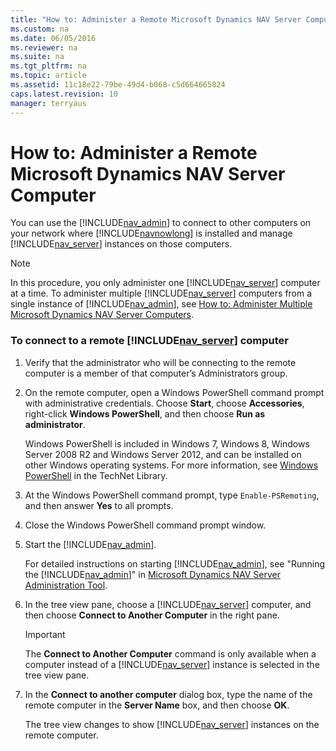 ```yaml
---
title: "How to: Administer a Remote Microsoft Dynamics NAV Server Computer"
ms.custom: na
ms.date: 06/05/2016
ms.reviewer: na
ms.suite: na
ms.tgt_pltfrm: na
ms.topic: article
ms.assetid: 11c18e22-79be-49d4-b068-c5d664665824
caps.latest.revision: 10
manager: terryaus
---
```

# How to: Administer a Remote Microsoft Dynamics NAV Server Computer
You can use the [!INCLUDE[nav_admin](../dynamics-nav/includes/nav_admin_md.md)] to connect to other computers on your network where [!INCLUDE[navnowlong](../dynamics-nav/includes/navnowlong_md.md)] is installed and manage [!INCLUDE[nav_server](../dynamics-nav/includes/nav_server_md.md)] instances on those computers.  
  
> [!NOTE]  
>  In this procedure, you only administer one [!INCLUDE[nav_server](../dynamics-nav/includes/nav_server_md.md)] computer at a time. To administer multiple [!INCLUDE[nav_server](../dynamics-nav/includes/nav_server_md.md)] computers from a single instance of [!INCLUDE[nav_admin](../dynamics-nav/includes/nav_admin_md.md)], see [How to: Administer Multiple Microsoft Dynamics NAV Server Computers](../Topic/How%20to:%20Administer%20Multiple%20Microsoft%20Dynamics%20NAV%20Server%20Computers.md).  
  
### To connect to a remote [!INCLUDE[nav_server](../dynamics-nav/includes/nav_server_md.md)] computer  
  
1.  Verify that the administrator who will be connecting to the remote computer is a member of that computer’s Administrators group.  
  
2.  On the remote computer, open a Windows PowerShell command prompt with administrative credentials. Choose **Start**, choose **Accessories**, right\-click **Windows PowerShell**, and then choose **Run as administrator**.  
  
     Windows PowerShell is included in Windows 7, Windows 8, Windows Server 2008 R2 and Windows Server 2012, and can be installed on other Windows operating systems. For more information, see [Windows PowerShell](http://go.microsoft.com/fwlink/?LinkId=211847) in the TechNet Library.  
  
3.  At the Windows PowerShell command prompt, type `Enable-PSRemoting`, and then answer **Yes** to all prompts.  
  
4.  Close the Windows PowerShell command prompt window.  
  
5.  Start the [!INCLUDE[nav_admin](../dynamics-nav/includes/nav_admin_md.md)].  
  
     For detailed instructions on starting [!INCLUDE[nav_admin](../dynamics-nav/includes/nav_admin_md.md)], see "Running the [!INCLUDE[nav_admin](../dynamics-nav/includes/nav_admin_md.md)]" in [Microsoft Dynamics NAV Server Administration Tool](../dynamics-nav/Microsoft-Dynamics-NAV-Server-Administration-Tool.md).  
  
6.  In the tree view pane, choose a [!INCLUDE[nav_server](../dynamics-nav/includes/nav_server_md.md)] computer, and then choose **Connect to Another Computer** in the right pane.  
  
    > [!IMPORTANT]  
    >  The **Connect to Another Computer** command is only available when a computer instead of a [!INCLUDE[nav_server](../dynamics-nav/includes/nav_server_md.md)] instance is selected in the tree view pane.  
  
7.  In the **Connect to another computer** dialog box, type the name of the remote computer in the **Server Name** box, and then choose **OK**.  
  
     The tree view changes to show [!INCLUDE[nav_server](../dynamics-nav/includes/nav_server_md.md)] instances on the remote computer.